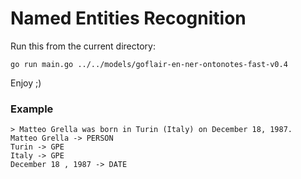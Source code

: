 # Named Entities Recognition

Run this from the current directory:

```console
go run main.go ../../models/goflair-en-ner-ontonotes-fast-v0.4
```

Enjoy ;)

### Example

```console
> Matteo Grella was born in Turin (Italy) on December 18, 1987. 
Matteo Grella -> PERSON
Turin -> GPE
Italy -> GPE
December 18 , 1987 -> DATE
```
